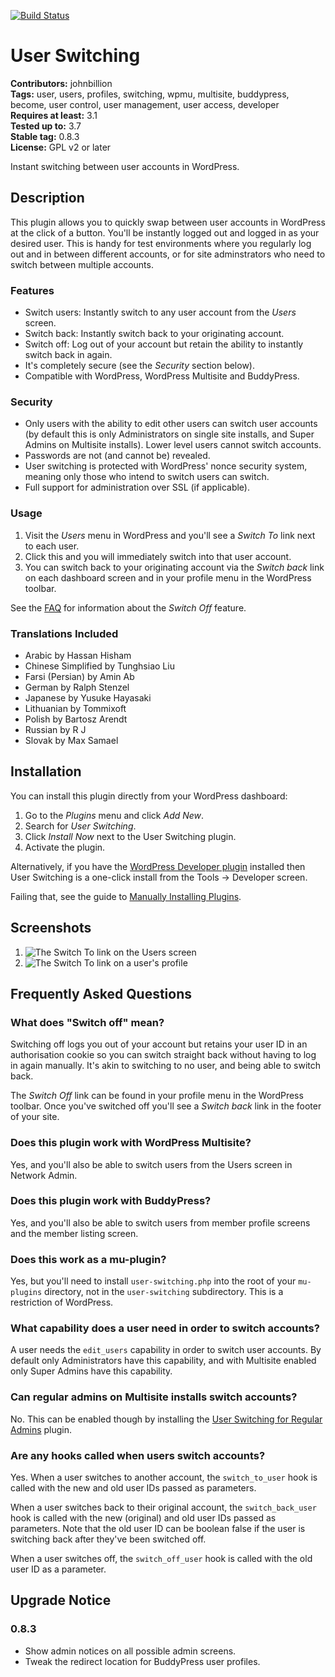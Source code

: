 [![Build Status](https://secure.travis-ci.org/johnbillion/user-switching.png)](http://travis-ci.org/johnbillion/user-switching)

# User Switching #

**Contributors:** johnbillion  
**Tags:** user, users, profiles, switching, wpmu, multisite, buddypress, become, user control, user management, user access, developer  
**Requires at least:** 3.1  
**Tested up to:** 3.7  
**Stable tag:** 0.8.3  
**License:** GPL v2 or later  

Instant switching between user accounts in WordPress.

## Description ##

This plugin allows you to quickly swap between user accounts in WordPress at the click of a button. You'll be instantly logged out and logged in as your desired user. This is handy for test environments where you regularly log out and in between different accounts, or for site adminstrators who need to switch between multiple accounts.

### Features ###

 * Switch users: Instantly switch to any user account from the *Users* screen.
 * Switch back: Instantly switch back to your originating account.
 * Switch off: Log out of your account but retain the ability to instantly switch back in again.
 * It's completely secure (see the *Security* section below).
 * Compatible with WordPress, WordPress Multisite and BuddyPress.

### Security ###

 * Only users with the ability to edit other users can switch user accounts (by default this is only Administrators on single site installs, and Super Admins on Multisite installs). Lower level users cannot switch accounts.
 * Passwords are not (and cannot be) revealed.
 * User switching is protected with WordPress' nonce security system, meaning only those who intend to switch users can switch.
 * Full support for administration over SSL (if applicable).

### Usage ###

 1. Visit the *Users* menu in WordPress and you'll see a *Switch To* link next to each user.
 2. Click this and you will immediately switch into that user account.
 3. You can switch back to your originating account via the *Switch back* link on each dashboard screen and in your profile menu in the WordPress toolbar.

See the [FAQ](http://wordpress.org/plugins/user-switching/faq/) for information about the *Switch Off* feature.

### Translations Included ###

 * Arabic by Hassan Hisham
 * Chinese Simplified by Tunghsiao Liu
 * Farsi (Persian) by Amin Ab
 * German by Ralph Stenzel
 * Japanese by Yusuke Hayasaki
 * Lithuanian by Tommixoft
 * Polish by Bartosz Arendt
 * Russian by R J
 * Slovak by Max Samael

## Installation ##

You can install this plugin directly from your WordPress dashboard:

 1. Go to the *Plugins* menu and click *Add New*.
 2. Search for *User Switching*.
 3. Click *Install Now* next to the User Switching plugin.
 4. Activate the plugin.

Alternatively, if you have the [WordPress Developer plugin](http://wordpress.org/plugins/developer/) installed then User Switching is a one-click install from the Tools -> Developer screen.

Failing that, see the guide to [Manually Installing Plugins](http://codex.wordpress.org/Managing_Plugins#Manual_Plugin_Installation).

## Screenshots ##

1. ![The *Switch To* link on the Users screen](https://raw.github.com/johnbillion/user-switching/master/assets-wp-repo/screenshot-1.png)
2. ![The *Switch To* link on a user's profile](https://raw.github.com/johnbillion/user-switching/master/assets-wp-repo/screenshot-2.png)

## Frequently Asked Questions ##

### What does "Switch off" mean? ###

Switching off logs you out of your account but retains your user ID in an authorisation cookie so you can switch straight back without having to log in again manually. It's akin to switching to no user, and being able to switch back.

The *Switch Off* link can be found in your profile menu in the WordPress toolbar. Once you've switched off you'll see a *Switch back* link in the footer of your site.

### Does this plugin work with WordPress Multisite? ###

Yes, and you'll also be able to switch users from the Users screen in Network Admin.

### Does this plugin work with BuddyPress? ###

Yes, and you'll also be able to switch users from member profile screens and the member listing screen.

### Does this work as a mu-plugin? ###

Yes, but you'll need to install `user-switching.php` into the root of your `mu-plugins` directory, not in the `user-switching` subdirectory. This is a restriction of WordPress.

### What capability does a user need in order to switch accounts? ###

A user needs the `edit_users` capability in order to switch user accounts. By default only Administrators have this capability, and with Multisite enabled only Super Admins have this capability.

### Can regular admins on Multisite installs switch accounts? ###

No. This can be enabled though by installing the [User Switching for Regular Admins](https://github.com/johnbillion/user-switching-for-regular-admins) plugin.

### Are any hooks called when users switch accounts? ###

Yes. When a user switches to another account, the `switch_to_user` hook is called with the new and old user IDs passed as parameters.

When a user switches back to their original account, the `switch_back_user` hook is called with the new (original) and old user IDs passed as parameters. Note that the old user ID can be boolean false if the user is switching back after they've been switched off.

When a user switches off, the `switch_off_user` hook is called with the old user ID as a parameter.

## Upgrade Notice ##

### 0.8.3 ###
* Show admin notices on all possible admin screens.
* Tweak the redirect location for BuddyPress user profiles.
